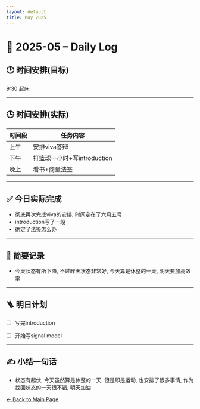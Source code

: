```yaml
---
layout: default
title: May 2025
---
```


# 📅 2025-05 – Daily Log

## 🕒 时间安排(目标)

9:30 起床

---
## 🕒 时间安排(实际)

| 时间段 | 任务内容 |
|--------|----------| 
| 上午 | 安排viva答辩  |
| 下午 | 打篮球一小时+写introduction  | 
| 晚上 |  看书+商量法签 |



---

## ✅ 今日实际完成

- 彻底再次完成viva的安排, 时间定在了六月五号
- introduction写了一段
- 确定了法签怎么办
---

## 🧠 简要记录

- 今天状态有所下降, 不过昨天状态非常好, 今天算是休整的一天, 明天要加高效率


---

## 🪜 明日计划
- [ ] 写完introduction
- [ ] 开始写signal model



---

## ✍️ 小结一句话
- 状态有起伏, 今天虽然算是休整的一天, 但是即是运动, 也安排了很多事情, 作为找回状态的一天很不错, 明天加油
  
[← Back to Main Page](/index.md)
 


